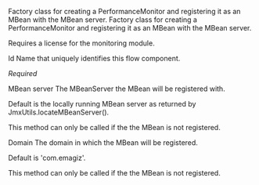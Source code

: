 
Factory class for creating a PerformanceMonitor and registering it as an MBean with the MBean server. 
Factory class for creating a PerformanceMonitor and registering it as an MBean with the MBean server. 

Requires a license for the monitoring module.


Id
Name that uniquely identifies this flow component.

<i>Required</i>


MBean server
The MBeanServer the MBean will be registered with. 

Default is the locally running MBean server as returned by JmxUtils.locateMBeanServer().

This method can only be called if the the MBean is not registered.


Domain
The domain in which the MBean will be registered. 

Default is 'com.emagiz'.

This method can only be called if the the MBean is not registered.

